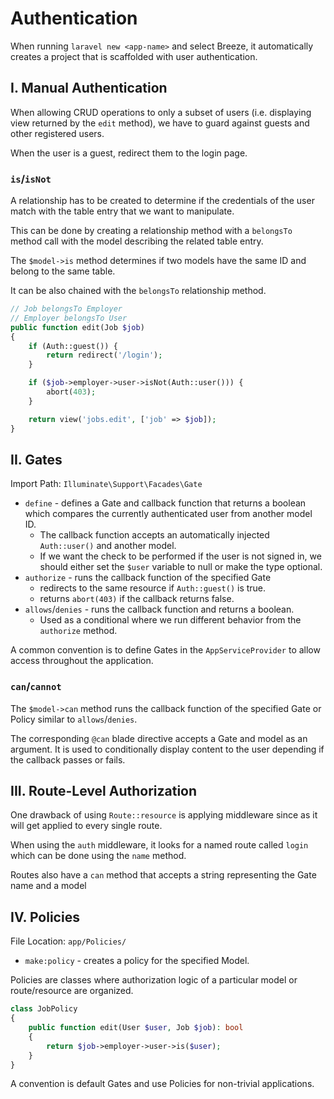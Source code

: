 # Authentication

When running `laravel new <app-name>` and select Breeze, it automatically creates a project that is scaffolded with user authentication.

## I. Manual Authentication

When allowing CRUD operations to only a subset of users (i.e. displaying view returned by the `edit` method), we have to guard against guests and other registered users.

When the user is a guest, redirect them to the login page.

### `is`/`isNot`

A relationship has to be created to determine if the credentials of the user match with the table entry that we want to manipulate.

This can be done by creating a relationship method with a `belongsTo` method call with the model describing the related table entry.

The `$model->is` method determines if two models have the same ID and belong to the same table.

It can be also chained with the `belongsTo` relationship method.

```php
// Job belongsTo Employer
// Employer belongsTo User
public function edit(Job $job)
{
    if (Auth::guest()) {
        return redirect('/login');
    }

    if ($job->employer->user->isNot(Auth::user())) {
        abort(403);
    }

    return view('jobs.edit', ['job' => $job]);
}
```

## II. Gates

Import Path: `Illuminate\Support\Facades\Gate`

- `define` - defines a Gate and callback function that returns a boolean which compares the currently authenticated user from another model ID.
  - The callback function accepts an automatically injected `Auth::user()` and another model.
  - If we want the check to be performed if the user is not signed in, we should either set the `$user` variable to null or make the type optional.
- `authorize` - runs the callback function of the specified Gate
  - redirects to the same resource if `Auth::guest()` is true.
  - returns `abort(403)` if the callback returns false.
- `allows`/`denies` - runs the callback function and returns a boolean.
  - Used as a conditional where we run different behavior from the `authorize` method.

A common convention is to define Gates in the `AppServiceProvider` to allow access throughout the application.

### `can`/`cannot`

The `$model->can` method runs the callback function of the specified Gate or Policy similar to `allows`/`denies`.

The corresponding `@can` blade directive accepts a Gate and model as an argument. It is used to conditionally display content to the user depending if the callback passes or fails.

## III. Route-Level Authorization

One drawback of using `Route::resource` is applying middleware since as it will get applied to every single route.

When using the `auth` middleware, it looks for a named route called `login` which can be done using the `name` method.

Routes also have a `can` method that accepts a string representing the Gate name and a model

## IV. Policies

File Location: `app/Policies/`

- `make:policy` - creates a policy for the specified Model.

Policies are classes where authorization logic of a particular model or route/resource are organized.

```php
class JobPolicy
{
    public function edit(User $user, Job $job): bool
    {
        return $job->employer->user->is($user);
    }
}
```

A convention is default Gates and use Policies for non-trivial applications.
